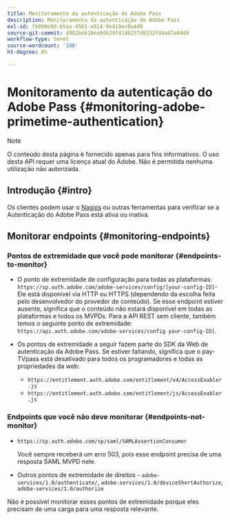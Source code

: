 ```yaml
---
title: Monitoramento da autenticação do Adobe Pass
description: Monitoramento da autenticação do Adobe Pass
exl-id: fb000e9d-b5aa-45b1-a914-9e419ec8a4d9
source-git-commit: d982beb16ea0db29f41d0257d8332fd4a07a84d8
workflow-type: tm+mt
source-wordcount: '188'
ht-degree: 0%

---
```


# Monitoramento da autenticação do Adobe Pass {#monitoring-adobe-primetime-authentication}

>[!NOTE]
>
>O conteúdo desta página é fornecido apenas para fins informativos. O uso desta API requer uma licença atual do Adobe. Não é permitida nenhuma utilização não autorizada.

## Introdução {#intro}

Os clientes podem usar o [Nagios](http://www.nagios.org) ou outras ferramentas para verificar se a Autenticação do Adobe Pass está ativa ou inativa.

## Monitorar endpoints {#monitoring-endpoints}

### Pontos de extremidade que você pode monitorar {#endpoints-to-monitor}

* O ponto de extremidade de configuração para todas as plataformas: `https://sp.auth.adobe.com/adobe-services/config/[your-config-ID]`- Ele está disponível via HTTP ou HTTPS (dependendo da escolha feita pelo desenvolvedor do provedor de conteúdo). Se esse endpoint estiver ausente, significa que o conteúdo não estará disponível em todas as plataformas e todos os MVPDs. Para a API REST sem cliente, também temos o seguinte ponto de extremidade: `https://api.auth.adobe.com/adobe-services/config your-config-ID]`.

* Os pontos de extremidade a seguir fazem parte do SDK da Web de autenticação da Adobe Pass.  Se estiver faltando, significa que o pay-TVpass está desativado para todos os programadores e todas as propriedades da web:

   * `https://entitlement.auth.adobe.com/entitlement/v4/AccessEnabler.js`
   * `https://entitlement.auth.adobe.com/entitlement/js/AccessEnabler.js`


### Endpoints que você não deve monitorar {#endpoints-not-monitor}

* `https://sp.auth.adobe.com/sp/saml/SAMLAssertionConsumer`

  Você sempre receberá um erro 503, pois esse endpoint precisa de uma resposta SAML MVPD nele.

* Outros pontos de extremidade de direitos - `adobe-services/1.0/authenticate/`, `adobe-services/1.0/deviceShortAuthorize`, `adobe-services/1.0/authorize`

Não é possível monitorar esses pontos de extremidade porque eles precisam de uma carga para uma resposta relevante.
